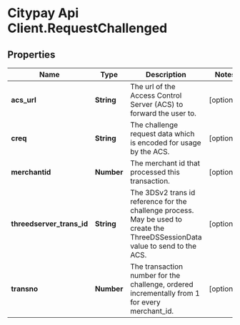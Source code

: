 # Citypay Api Client.RequestChallenged

## Properties

Name | Type | Description | Notes
------------ | ------------- | ------------- | -------------
**acs_url** | **String** | The url of the Access Control Server (ACS) to forward the user to.  | [optional] 
**creq** | **String** | The challenge request data which is encoded for usage by the ACS. | [optional] 
**merchantid** | **Number** | The merchant id that processed this transaction. | [optional] 
**threedserver_trans_id** | **String** | The 3DSv2 trans id reference for the challenge process. May be used to create the ThreeDSSessionData value to send to the ACS. | [optional] 
**transno** | **Number** | The transaction number for the challenge, ordered incrementally from 1 for every merchant_id.  | [optional] 


